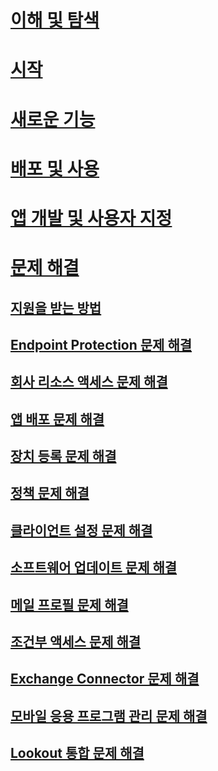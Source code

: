 # [이해 및 탐색](/intune/understand-explore/introduction-to-microsoft-intune)
# [시작](/intune/get-started/what-to-know-before-you-start-microsoft-intune)
# [새로운 기능](/intune/whats-new/whats-new-in-microsoft-intune)
<!-- # [Plan and Design](/intune/plan-design/ways-to-do-enterprise-mobility) -->
# [배포 및 사용](/intune/deploy-use/overview-of-device-and-app-lifecycles-in-microsoft-intune)
# [앱 개발 및 사용자 지정](/intune/develop/intune-app-sdk)

# [문제 해결](general-troubleshooting-tips-for-microsoft-intune.md)
## [지원을 받는 방법](how-to-get-support-for-microsoft-intune.md)
## [Endpoint Protection 문제 해결](Troubleshoot-Endpoint-Protection-in-microsoft-intune.md)
## [회사 리소스 액세스 문제 해결](Troubleshoot-company-resource-access-problems-with-microsoft-intune.md)
## [앱 배포 문제 해결](Troubleshoot-app-deployment-problems-in-microsoft-intune.md)
## [장치 등록 문제 해결](troubleshoot-device-enrollment-in-intune.md)
## [정책 문제 해결](Troubleshoot-policies-in-microsoft-intune.md)
## [클라이언트 설정 문제 해결](Troubleshoot-client-setup-in-microsoft-intune.md)
## [소프트웨어 업데이트 문제 해결](Troubleshoot-software-updates-in-microsoft-intune.md)
## [메일 프로필 문제 해결](Troubleshoot-email-profiles-in-microsoft-intune.md)
## [조건부 액세스 문제 해결](troubleshoot-conditional-access.md)
## [Exchange Connector 문제 해결](troubleshoot-exchange-connector.md)

## [모바일 응용 프로그램 관리 문제 해결](troubleshoot-mam.md)

## [Lookout 통합 문제 해결](troubleshooting-lookout-integration.md)


<!--HONumber=Sep16_HO5-->


